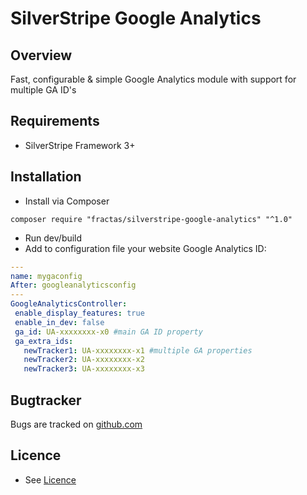 # SilverStripe Google Analytics

## Overview
Fast, configurable & simple Google Analytics module with support for multiple GA ID's

## Requirements
 * SilverStripe Framework 3+


## Installation
  * Install via Composer
 ```
 composer require "fractas/silverstripe-google-analytics" "^1.0"
 ```
  * Run dev/build
  * Add to configuration file your website Google Analytics ID:
 ```yaml
---
name: mygaconfig
After: googleanalyticsconfig
---
GoogleAnalyticsController:
  enable_display_features: true
  enable_in_dev: false
  ga_id: UA-xxxxxxxx-x0 #main GA ID property
  ga_extra_ids:
    newTracker1: UA-xxxxxxxx-x1 #multiple GA properties 
    newTracker2: UA-xxxxxxxx-x2
    newTracker3: UA-xxxxxxxx-x3
 ```


 ## Bugtracker
 Bugs are tracked on [github.com](https://github.com/fractaslabs/silverstripe-google-analytics/issues)


 ## Licence
  * See [Licence](https://github.com/fractaslabs/silverstripe-google-analytics/blob/master/LICENSE)
